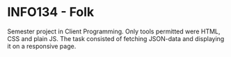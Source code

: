 # INFO134 - Folk
Semester project in Client Programming. Only tools permitted were HTML, CSS and plain JS. The task consisted of fetching JSON-data and displaying it on a responsive page.
